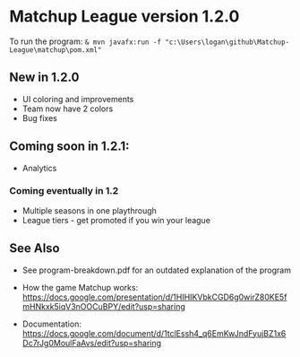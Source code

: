 # Matchup League version 1.2.0

To run the program: `& mvn javafx:run -f "c:\Users\logan\github\Matchup-League\matchup\pom.xml"`

## New in 1.2.0
- UI coloring and improvements
- Team now have 2 colors
- Bug fixes
  
## Coming soon in 1.2.1:
- Analytics

### Coming eventually in 1.2
- Multiple seasons in one playthrough
- League tiers - get promoted if you win your league

## See Also
- See program-breakdown.pdf for an outdated explanation of the program 

- How the game Matchup works: https://docs.google.com/presentation/d/1HIHIKVbkCGD6g0wirZ80KE5fmHNkxk5iqV3nOOCuBPY/edit?usp=sharing
- Documentation: https://docs.google.com/document/d/1tclEssh4_q6EmKwJndFyujBZ1x6Dc7rJg0MoulFaAvs/edit?usp=sharing
